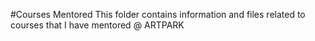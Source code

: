 #Courses Mentored 
This folder contains information and files related to courses that I have mentored @ ARTPARK
